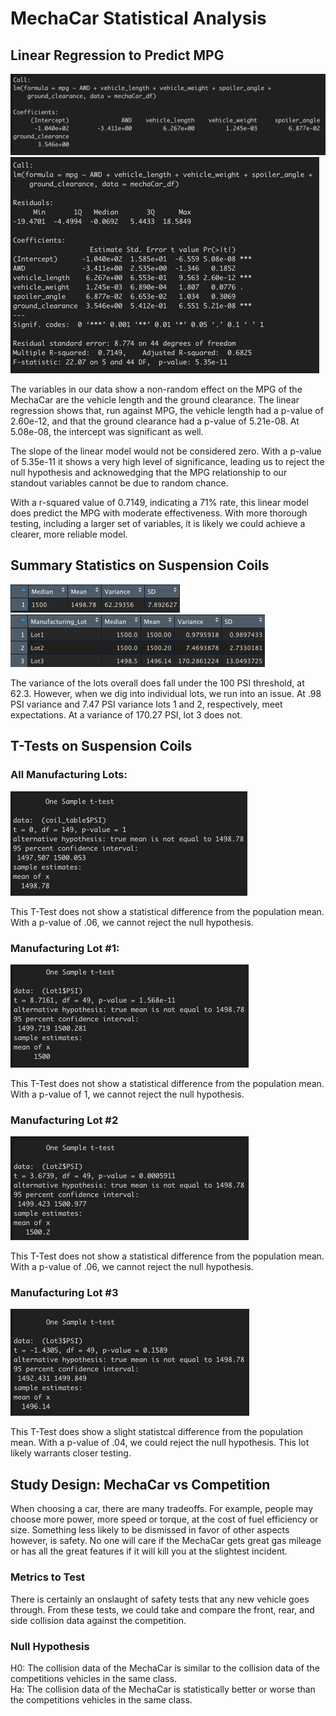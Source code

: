 # MechaCar Statistical Analysis


## Linear Regression to Predict MPG
![image_name](https://github.com/PirateSuit/MechaCar_Statistical_Analysis/blob/main/Resources/Linear%20Regression.png)
![image name](https://github.com/PirateSuit/MechaCar_Statistical_Analysis/blob/main/Resources/Linear%20Regression%20Summary.png)

The variables in our data show a non-random effect on the MPG of the MechaCar are the vehicle length and the ground clearance. The linear regression shows that, run against MPG, the vehicle length had a p-value of 2.60e-12, and that the ground clearance had a p-value of 5.21e-08. At 5.08e-08, the intercept was significant as well.

The slope of the linear model would not be considered zero. With a p-value of 5.35e-11 it shows a very high level of significance, leading us to reject the null hypothesis and acknowedging that the MPG relationship to our standout variables cannot be due to random chance.

With a r-squared value of 0.7149, indicating a 71% rate, this linear model does predict the MPG with moderate effectiveness. With more thorough testing, including a larger set of variables, it is likely we could achieve a clearer, more reliable model.

## Summary Statistics on Suspension Coils
![image name](https://github.com/PirateSuit/MechaCar_Statistical_Analysis/blob/main/Resources/total%20summary.png)
![image name](https://github.com/PirateSuit/MechaCar_Statistical_Analysis/blob/main/Resources/lot%20summary.png)

The variance of the lots overall does fall under the 100 PSI threshold, at 62.3. However, when we dig into individual lots, we run into an issue. At .98 PSI variance and 7.47 PSI variance lots 1 and 2, respectively, meet expectations. At a variance of 170.27 PSI, lot 3 does not.

## T-Tests on Suspension Coils

### All Manufacturing Lots:

![image name](https://github.com/PirateSuit/MechaCar_Statistical_Analysis/blob/main/Resources/t%20test%20all%20lots.png)

This T-Test does not show a statistical difference from the population mean. With a p-value of .06, we cannot reject the null hypothesis.


### Manufacturing Lot #1:

![image name](https://github.com/PirateSuit/MechaCar_Statistical_Analysis/blob/main/Resources/t%20test%20lot%201.png)

This T-Test does not show a statistical difference from the population mean. With a p-value of 1, we cannot reject the null hypothesis.


### Manufacturing Lot #2

![image name](https://github.com/PirateSuit/MechaCar_Statistical_Analysis/blob/main/Resources/t%20test%20lot%202.png)

This T-Test does not show a statistical difference from the population mean. With a p-value of .06, we cannot reject the null hypothesis.


### Manufacturing Lot #3

![image name](https://github.com/PirateSuit/MechaCar_Statistical_Analysis/blob/main/Resources/t%20test%20lot%203.png)

This T-Test does show a slight statistcal difference from the population mean. With a p-value of .04, we could reject the null hypothesis. This lot likely warrants closer testing.

## Study Design: MechaCar vs Competition

When choosing a car, there are many tradeoffs. For example, people may choose more power, more speed or torque, at the cost of fuel efficiency or size. Something less likely to be dismissed in favor of other aspects however, is safety. No one will care if the MechaCar gets great gas mileage or has all the great features if it will kill you at the slightest incident. 

### Metrics to Test

There is certainly an onslaught of safety tests that any new vehicle goes through. From these tests, we could take and compare the front, rear, and side collision data against the competition.

### Null Hypothesis
H0: The collision data of the MechaCar is similar to the collision data of the competitions vehicles in the same class.<br>
Ha: The collision data of the MechaCar is statistically better or worse than the competitions vehicles in the same class.



